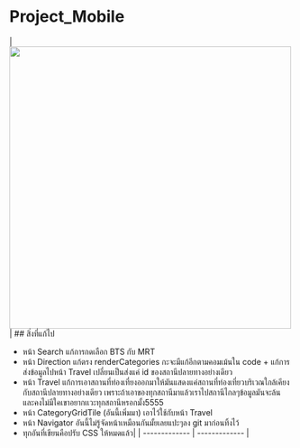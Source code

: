 # Project_Mobile

| <img src="https://user-images.githubusercontent.com/73680983/201430016-18012263-e2ec-42fe-8501-87ddbb06eed6.png" height="500">| ## สิ่งที่แก้ไป
* หน้า Search แก้การกดเลือก BTS กับ MRT
* หน้า Direction แก้ตรง renderCategories กะจะมีแก้อีกตามคอมเม้นใน code + แก้การส่งข้อมูลไปหน้า Travel เปลี่ยนเป็นส่งแค่ id ของสถานีปลายทางอย่างเดียว
* หน้า Travel แก้การเอาสถานที่ท่องเที่ยงออกมาให้มันแสดงแค่สถานที่ท่องเที่ยวบริเวณใกล้เคียงกับสถานีปลายทางอย่างเดียว เพราะถ้าเอาของทุกสถานีมาแล้วเราไปสถานีไกลๆข้อมูลมันจะล้น และคงไม่มีใคเขาอยากเเวะทุกสถานีหรอกมั้ง5555 
* หน้า CategoryGridTile (อันนี้เพิ่มมา) เอาไว้ใช้กับหน้า Travel
* หน้า Navigator อันนี้ไม่รู้จัดหน้าเหมือนกันมั้ยเลยแปะๆลง git มาก่อนทิ้งไว้
* ทุกอันที่เขียนคือปรับ CSS ให้หมดแล้ว|
| ------------- | ------------- |
